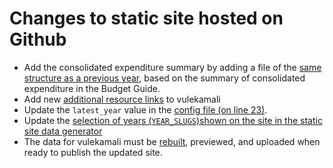 # Changes to static site hosted on Github

* Add the consolidated expenditure summary by adding a file of the [same structure as a previous year](https://github.com/OpenUpSA/static-budget-portal/blob/master/_data/2018-19/government_functions.yaml), based on the summary of consolidated expenditure in the Budget Guide.
* Add new [additional resource links](https://github.com/OpenUpSA/static-budget-portal/blob/master/_data/2018-19/manual_resources.yaml) to vulekamali
* Update the `latest_year` value in the [config file \(on line 23\)](https://github.com/OpenUpSA/static-budget-portal/blob/master/_config.yml).
* Update the [selection of years \(`YEAR_SLUGS`\)shown on the site in the static site data generator](https://github.com/OpenUpSA/static-budget-portal/blob/master/generate/from_dynamic.py#L23)
* The data for vulekamali must be [rebuilt](../../development/development-process.md), previewed, and uploaded when ready to publish the updated site.



